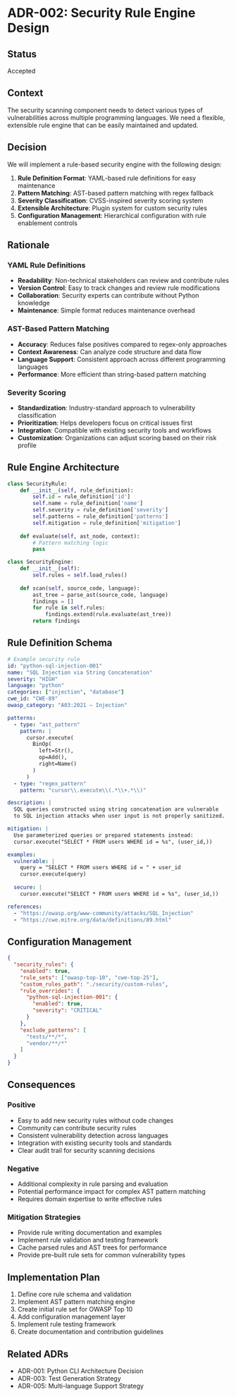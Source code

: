 # ADR-002: Security Rule Engine Design

## Status
Accepted

## Context
The security scanning component needs to detect various types of vulnerabilities across multiple programming languages. We need a flexible, extensible rule engine that can be easily maintained and updated.

## Decision
We will implement a rule-based security engine with the following design:

1. **Rule Definition Format**: YAML-based rule definitions for easy maintenance
2. **Pattern Matching**: AST-based pattern matching with regex fallback
3. **Severity Classification**: CVSS-inspired severity scoring system
4. **Extensible Architecture**: Plugin system for custom security rules
5. **Configuration Management**: Hierarchical configuration with rule enablement controls

## Rationale

### YAML Rule Definitions
- **Readability**: Non-technical stakeholders can review and contribute rules
- **Version Control**: Easy to track changes and review rule modifications
- **Collaboration**: Security experts can contribute without Python knowledge
- **Maintenance**: Simple format reduces maintenance overhead

### AST-Based Pattern Matching
- **Accuracy**: Reduces false positives compared to regex-only approaches
- **Context Awareness**: Can analyze code structure and data flow
- **Language Support**: Consistent approach across different programming languages
- **Performance**: More efficient than string-based pattern matching

### Severity Scoring
- **Standardization**: Industry-standard approach to vulnerability classification
- **Prioritization**: Helps developers focus on critical issues first
- **Integration**: Compatible with existing security tools and workflows
- **Customization**: Organizations can adjust scoring based on their risk profile

## Rule Engine Architecture

```python
class SecurityRule:
    def __init__(self, rule_definition):
        self.id = rule_definition['id']
        self.name = rule_definition['name']
        self.severity = rule_definition['severity']
        self.patterns = rule_definition['patterns']
        self.mitigation = rule_definition['mitigation']
    
    def evaluate(self, ast_node, context):
        # Pattern matching logic
        pass

class SecurityEngine:
    def __init__(self):
        self.rules = self.load_rules()
    
    def scan(self, source_code, language):
        ast_tree = parse_ast(source_code, language)
        findings = []
        for rule in self.rules:
            findings.extend(rule.evaluate(ast_tree))
        return findings
```

## Rule Definition Schema

```yaml
# Example security rule
id: "python-sql-injection-001"
name: "SQL Injection via String Concatenation"
severity: "HIGH"
language: "python"
categories: ["injection", "database"]
cwe_id: "CWE-89"
owasp_category: "A03:2021 – Injection"

patterns:
  - type: "ast_pattern"
    pattern: |
      cursor.execute(
        BinOp(
          left=Str(),
          op=Add(),
          right=Name()
        )
      )
  - type: "regex_pattern"
    pattern: "cursor\\.execute\\(.*\\+.*\\)"

description: |
  SQL queries constructed using string concatenation are vulnerable
  to SQL injection attacks when user input is not properly sanitized.

mitigation: |
  Use parameterized queries or prepared statements instead:
  cursor.execute("SELECT * FROM users WHERE id = %s", (user_id,))

examples:
  vulnerable: |
    query = "SELECT * FROM users WHERE id = " + user_id
    cursor.execute(query)
  
  secure: |
    cursor.execute("SELECT * FROM users WHERE id = %s", (user_id,))

references:
  - "https://owasp.org/www-community/attacks/SQL_Injection"
  - "https://cwe.mitre.org/data/definitions/89.html"
```

## Configuration Management

```json
{
  "security_rules": {
    "enabled": true,
    "rule_sets": ["owasp-top-10", "cwe-top-25"],
    "custom_rules_path": "./security/custom-rules",
    "rule_overrides": {
      "python-sql-injection-001": {
        "enabled": true,
        "severity": "CRITICAL"
      }
    },
    "exclude_patterns": [
      "tests/**/*",
      "vendor/**/*"
    ]
  }
}
```

## Consequences

### Positive
- Easy to add new security rules without code changes
- Community can contribute security rules
- Consistent vulnerability detection across languages
- Integration with existing security tools and standards
- Clear audit trail for security scanning decisions

### Negative
- Additional complexity in rule parsing and evaluation
- Potential performance impact for complex AST pattern matching
- Requires domain expertise to write effective rules

### Mitigation Strategies
- Provide rule writing documentation and examples
- Implement rule validation and testing framework
- Cache parsed rules and AST trees for performance
- Provide pre-built rule sets for common vulnerability types

## Implementation Plan
1. Define core rule schema and validation
2. Implement AST pattern matching engine
3. Create initial rule set for OWASP Top 10
4. Add configuration management layer
5. Implement rule testing framework
6. Create documentation and contribution guidelines

## Related ADRs
- ADR-001: Python CLI Architecture Decision
- ADR-003: Test Generation Strategy
- ADR-005: Multi-language Support Strategy